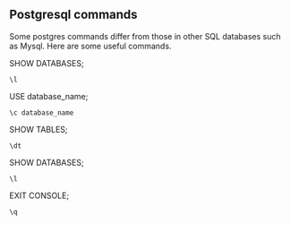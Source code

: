 ## Postgresql commands

Some postgres commands differ from those in other SQL databases such as Mysql.
Here are some useful commands.

SHOW DATABASES;
```
\l
```

USE database_name;
```
\c database_name
```
SHOW TABLES;
```
\dt
```
SHOW DATABASES;
```
\l
```
EXIT CONSOLE;
```
\q
```